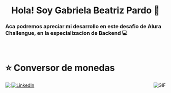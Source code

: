 
<h1 align="center">Hola! Soy Gabriela Beatriz Pardo 👋 </h1>

### Aca podremos apreciar mi desarrollo en este desafio de Alura Challengue, en la especializacion de Backend :computer:
<br />

# :star:  Conversor de monedas

<img align="left" src="https://github.com/anathayna/anathayna/blob/master/assets/pusheencode.gif"/>



 <img align="right" alt="GIF" src="https://media.giphy.com/media/13HgwGsXF0aiGY/giphy.gif" />




<a href="https://www.linkedin.com/in/gabriela-beatriz-pardo/" target="_blank"><img src="https://img.shields.io/badge/LinkedIn-%230077B5.svg?&style=flat-square&logo=linkedin&logoColor=white" alt="LinkedIn"></a>
